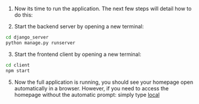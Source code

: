1. Now its time to run the application. The next few steps will detail how to do this:

2. Start the backend server by opening a new terminal:

```bash
cd django_server
python manage.py runserver
```

3. Start the frontend client by opening a new terminal:

```bash
cd client
npm start
```


5. Now the full application is running, you should see your homepage open automatically in a browser. However, if you need to access the homepage without the automatic prompt: simply type [local](http://localhost:3000/)